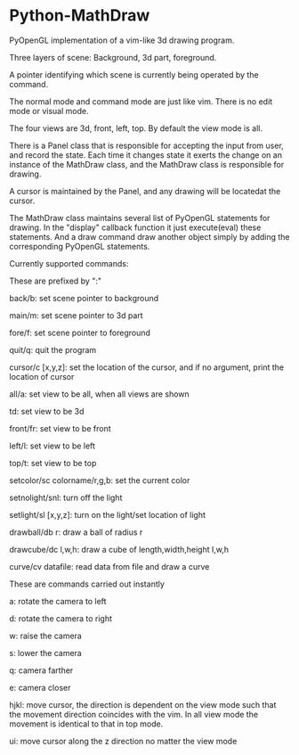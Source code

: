 Python-MathDraw
===============

PyOpenGL implementation of a vim-like 3d drawing program.

Three layers of scene: Background, 3d part, foreground.

A pointer identifying which scene is currently being operated by the command.

The normal mode and command mode are just like vim. There is no edit mode or visual mode.

The four views are 3d, front, left, top. By default the view mode is all.

There is a Panel class that is responsible for accepting the input from user, and record the state. Each time it changes state it exerts the change on an instance of the MathDraw class, and the MathDraw class is responsible for drawing.

A cursor is maintained by the Panel, and any drawing will be locatedat the cursor.

The MathDraw class maintains several list of PyOpenGL statements for drawing. In the "display" callback function it just execute(eval) these statements. And a draw command draw another object simply by adding the corresponding PyOpenGL statements. 

Currently supported commands:

These are prefixed by ":"

back/b: set scene pointer to background

main/m: set scene pointer to 3d part

fore/f: set scene pointer to foreground

quit/q: quit the program

cursor/c [x,y,z]: set the location of the cursor, and if no argument, print the location of cursor

all/a: set view to be all, when all views are shown

td: set view to be 3d

front/fr: set view to be front

left/l: set view to be left

top/t: set view to be top

setcolor/sc colorname/r,g,b: set the current color

setnolight/snl: turn off the light

setlight/sl [x,y,z]: turn on the light/set location of light

drawball/db r: draw a ball of radius r

drawcube/dc l,w,h: draw a cube of length,width,height l,w,h

curve/cv datafile: read data from file and draw a curve

These are commands carried out instantly

a: rotate the camera to left

d: rotate the camera to right

w: raise the camera

s: lower the camera

q: camera farther

e: camera closer

hjkl: move cursor, the direction is dependent on the view mode such that the movement direction coincides with the vim. In all view mode the movement is identical to that in top mode.

ui: move cursor along the z direction no matter the view mode
